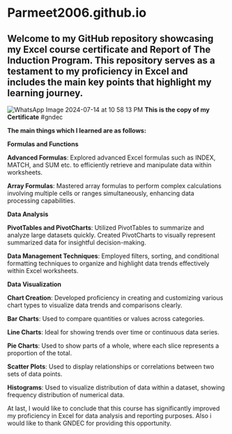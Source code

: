 # Parmeet2006.github.io
## Welcome to my GitHub repository showcasing my Excel course certificate and Report of The Induction Program. This repository serves as a testament to my proficiency in Excel and includes the main key points that highlight my learning journey.
	
![WhatsApp Image 2024-07-14 at 10 58 13 PM](https://github.com/user-attachments/assets/05bc9c7b-fac4-485d-9d71-5efc26ebca5c)
**This is the copy of my Certificate** #gndec

**The main things which I learned are as follows:**

**Formulas and Functions**

**Advanced Formulas**: Explored advanced Excel formulas such as INDEX, MATCH, and SUM etc. to efficiently retrieve and manipulate data within worksheets.

**Array Formulas**: Mastered array formulas to perform complex calculations involving multiple cells or ranges simultaneously, enhancing data processing capabilities.

**Data Analysis**

**PivotTables and PivotCharts**: Utilized PivotTables to summarize and analyze large datasets quickly. Created PivotCharts to visually represent summarized data for insightful decision-making.

**Data Management Techniques**: Employed filters, sorting, and conditional formatting techniques to organize and highlight data trends effectively within Excel worksheets.

**Data Visualization**

**Chart Creation**: Developed proficiency in creating and customizing various chart types to visualize data trends and comparisons clearly.

**Bar Charts**: Used to compare quantities or values across categories.

**Line Charts**: Ideal for showing trends over time or continuous data series.

**Pie Charts**: Used to show parts of a whole, where each slice represents a proportion of the total.

**Scatter Plots**: Used to display relationships or correlations between two sets of data points.

**Histograms**: Used to visualize distribution of data within a dataset, showing frequency distribution of numerical data.

At last, I would like to conclude that this course has significantly improved my proficiency in Excel for data analysis and reporting purposes. Also i would like to thank GNDEC for providing this opportunity.
